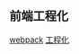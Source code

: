 ## 前端工程化

[webpack](https://github.com/ChichengL/mini-webpack)
[工程化](https://juejin.cn/post/7146976516692410376)
